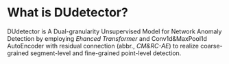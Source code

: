 # What is DUdetector?
DUdetector is A Dual-granularity Unsupervised Model for Network Anomaly Detection by employing *Ehanced Transformer* and Conv1d&MaxPool1d AutoEncoder with residual connection
(abbr., *CM&RC-AE*) to realize coarse-grained segment-level and fine-grained point-level detection.

